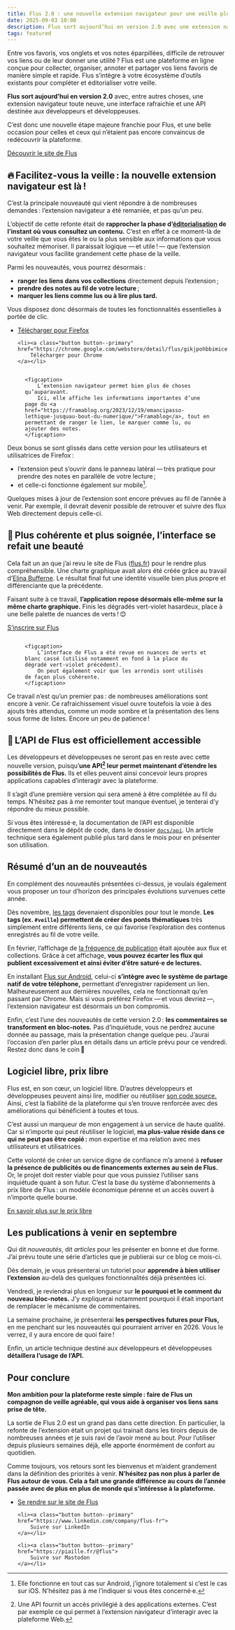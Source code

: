 ```yaml
---
title: Flus 2.0 : une nouvelle extension navigateur pour une veille plus efficace
date: 2025-09-03 10:00
description: Flus sort aujourd’hui en version 2.0 avec une extension navigateur toute neuve, une interface rafraichie et une API destinée aux développeurs et développeuses.
tags: featured
---
```


Entre vos favoris, vos onglets et vos notes éparpillées, difficile de retrouver vos liens ou de leur donner une utilité ? Flus est une plateforme en ligne conçue pour collecter, organiser, annoter et partager vos liens favoris de manière simple et rapide. Flus s’intègre à votre écosystème d’outils existants pour compléter et éditorialiser votre veille.

**Flus sort aujourd’hui en version 2.0** avec, entre autres choses, une extension navigateur toute neuve, une interface rafraichie et une <abbr>API</abbr> destinée aux développeurs et développeuses.

C’est donc une nouvelle étape majeure franchie pour Flus, et une belle occasion pour celles et ceux qui n’étaient pas encore convaincus de redécouvrir la plateforme.

<p class="text--center">
    <a class="button button--primary" href="https://flus.fr">
        Découvrir le site de Flus
    </a>
</p>

## 🔥 Facilitez-vous la veille : la nouvelle extension navigateur est là !

C’est la principale nouveauté qui vient répondre à de nombreuses demandes : l’extension navigateur a été remaniée, et pas qu’un peu.

L’objectif de cette refonte était de **rapprocher la phase d’[éditorialisation](editorialisation-de-contenus.html) de l’instant où vous consultez un contenu.**
C’est en effet à ce moment-là de votre veille que vous êtes le ou la plus sensible aux informations que vous souhaitez mémoriser.
Il paraissait logique — et utile ! — que l’extension navigateur vous facilite grandement cette phase de la veille.

Parmi les nouveautés, vous pourrez désormais :

- **ranger les liens dans vos collections** directement depuis l’extension ;
- **prendre des notes au fil de votre lecture** ;
- **marquer les liens comme lus ou à lire plus tard.**

Vous disposez donc désormais de toutes les fonctionnalités essentielles à portée de clic.

<ul class="list--nostyle flow text--center">
    <li><a class="button button--primary" href="https://addons.mozilla.org/fr/firefox/addon/flus/">
        Télécharger pour Firefox
    </a></li>

    <li><a class="button button--primary" href="https://chrome.google.com/webstore/detail/flus/gikjpohbbimicecbndkefebbpjobokjd">
        Télécharger pour Chrome
    </a></li>
</ul>

<figure class="panel panel--rounded panel--grey">
    <img class="illustration" src="images/flus-browser.webp" alt="">

    <figcaption>
        L’extension navigateur permet bien plus de choses qu’auparavant.
        Ici, elle affiche les informations importantes d’une page du <a href="https://framablog.org/2023/12/19/emancipasso-lethique-jusquau-bout-du-numerique/">Framablog</a>, tout en permettant de ranger le lien, le marquer comme lu, ou ajouter des notes.
    </figcaption>
</figure>

Deux bonus se sont glissés dans cette version pour les utilisateurs et utilisatrices de Firefox :

- l’extension peut s’ouvrir dans le panneau latéral — très pratique pour prendre des notes en parallèle de votre lecture ;
- et celle-ci fonctionne également sur mobile[^1].

[^1]: Elle fonctionne en tout cas sur Android, j’ignore totalement si c’est le cas sur iOS. N’hésitez pas à me l’indiquer si vous êtes concerné·e.

Quelques mises à jour de l’extension sont encore prévues au fil de l’année à venir.
Par exemple, il devrait devenir possible de retrouver et suivre des flux Web directement depuis celle-ci.

## 🎨 Plus cohérente et plus soignée, l’interface se refait une beauté

Cela fait un an que j’ai revu le site de Flus ([flus.fr](https://flus.fr)) pour le rendre plus compréhensible.
Une charte graphique avait alors été créée grâce au travail d’[Elina Bufferne](https://www.linkedin.com/in/elina-bufferne/).
Le résultat final fut une identité visuelle bien plus propre et différenciante que la précédente.

Faisant suite à ce travail, **l’application repose désormais elle-même sur la même charte graphique.**
Finis les dégradés vert-violet hasardeux, place à une belle palette de nuances de verts ! 😊

<p class="text--center">
    <a class="button button--primary" href="https://app.flus.fr/registration">
        S’inscrire sur Flus
    </a>
</p>

<figure class="panel panel--rounded panel--grey">
    <img class="illustration" src="images/flus.webp" alt="">

    <figcaption>
        L’interface de Flus a été revue en nuances de verts et blanc cassé (utilisé notamment en fond à la place du dégradé vert-violet précédent).
        On peut également voir que les arrondis sont utilisés de façon plus cohérente.
    </figcaption>
</figure>

Ce travail n’est qu’un premier pas : de nombreuses améliorations sont encore à venir.
Ce rafraichissement visuel ouvre toutefois la voie à des ajouts très attendus, comme un mode sombre et la présentation des liens sous forme de listes.
Encore un peu de patience !

## 🧩 L’<abbr>API</abbr> de Flus est officiellement accessible

Les développeurs et développeuses ne seront pas en reste avec cette nouvelle version, puisqu’**une <abbr>API</abbr>[^2] leur permet maintenant d’étendre les possibilités de Flus.**
Ils et elles peuvent ainsi concevoir leurs propres applications capables d’interagir avec la plateforme.

[^2]: Une <abbr>API</abbr> fournit un accès privilégié à des applications externes.
C’est par exemple ce qui permet à l’extension navigateur d’interagir avec la plateforme Web.

Il s’agit d’une première version qui sera amené à être complétée au fil du temps.
N’hésitez pas à me remonter tout manque éventuel, je tenterai d’y répondre du mieux possible.

Si vous êtes intéressé·e, la documentation de l’API est disponible directement dans le dépôt de code, dans le dossier [`docs/api`](https://github.com/flusio/Flus/blob/main/docs/api/README.md).
Un article technique sera également publié plus tard dans le mois pour en présenter son utilisation.

## Résumé d’un an de nouveautés

En complément des nouveautés présentées ci-dessus, je voulais également vous proposer un tour d’horizon des principales évolutions survenues cette année.

Dès novembre, [les tags](flus-un-point-un.html) devenaient disponibles pour tout le monde.
**Les tags (ex. `#veille`) permettent de créer des ponts thématiques** très simplement entre différents liens, ce qui favorise l’exploration des contenus enregistrés au fil de votre veille.

En février, l’affichage de [la fréquence de publication](frequence-de-publication.html) était ajoutée aux flux et collections.
Grâce à cet affichage, **vous pouvez écarter les flux qui publient excessivement et ainsi éviter d’être saturé·e de lectures.**

En installant [Flus sur Android](flus-mobile.html), celui-ci **s’intègre avec le système de partage natif de votre téléphone,** permettant d’enregistrer rapidement un lien.
Malheureusement aux dernières nouvelles, cela ne fonctionnait qu’en passant par Chrome.
Mais si vous préférez Firefox — et vous devriez —, l’extension navigateur est désormais un bon compromis.

Enfin, c’est l’une des nouveautés de cette version 2.0 : **les commentaires se transforment en bloc-notes.**
Pas d’inquiétude, vous ne perdrez aucune donnée au passage, mais la présentation change quelque peu.
J’aurai l’occasion d’en parler plus en détails dans un article prévu pour ce vendredi.
Restez donc dans le coin 👀

## Logiciel libre, prix libre

Flus est, en son cœur, un logiciel libre.
D’autres développeurs et développeuses peuvent ainsi lire, modifier ou réutiliser [son code source.](https://github.com/flusio/Flus)
Ainsi, c’est la fiabilité de la plateforme qui s’en trouve renforcée avec des améliorations qui bénéficient à toutes et tous.

C’est aussi un marqueur de mon engagement à un service de haute qualité.
Car si n’importe qui peut réutiliser le logiciel, **ma plus-value réside dans ce qui ne peut pas être copié :** mon expertise et ma relation avec mes utilisateurs et utilisatrices.

Cette volonté de créer un service digne de confiance m’a amené à **refuser la présence de publicités ou de financements externes au sein de Flus.**
Or, le projet doit rester viable pour que vous puissiez l’utiliser sans inquiétude quant à son futur.
C’est la base du système d’abonnements à prix libre de Flus : un modèle économique pérenne et un accès ouvert à n’importe quelle bourse.

<p class="text--center">
    <a class="button button--primary" href="https://flus.fr/tarifs">
        En savoir plus sur le prix libre
    </a>
</p>

## Les publications à venir en septembre

Qui dit _nouveautés_, dit _articles_ pour les présenter en bonne et due forme.
J’ai prévu toute une série d’articles que je publierai sur ce blog ce mois-ci.

Dès demain, je vous présenterai un tutoriel pour **apprendre à bien utiliser l’extension** au-delà des quelques fonctionnalités déjà présentées ici.

Vendredi, je reviendrai plus en longueur sur **le pourquoi et le comment du nouveau bloc-notes.**
J’y expliquerai notamment pourquoi il était important de remplacer le mécanisme de commentaires.

La semaine prochaine, je présenterai **les perspectives futures pour Flus,** en me penchant sur les nouveautés qui pourraient arriver en 2026.
Vous le verrez, il y aura encore de quoi faire !

Enfin, un article technique destiné aux développeurs et développeuses **détaillera l’usage de l’<abbr>API</abbr>.**

## Pour conclure

**Mon ambition pour la plateforme reste simple : faire de Flus un compagnon de veille agréable, qui vous aide à organiser vos liens sans prise de tête.**

La sortie de Flus 2.0 est un grand pas dans cette direction.
En particulier, la refonte de l’extension était un projet qui trainait dans les tiroirs depuis de nombreuses années et je suis ravi de l’avoir mené au bout.
Pour l’utiliser depuis plusieurs semaines déjà, elle apporte énormément de confort au quotidien.

Comme toujours, vos retours sont les bienvenus et m’aident grandement dans la définition des priorités à venir.
**N’hésitez pas non plus à parler de Flus autour de vous.
Cela a fait une grande différence au cours de l’année passée avec de plus en plus de monde qui s’intéresse à la plateforme.**

<ul class="list--nostyle flow text--center">
    <li><a class="button button--primary" href="https://flus.fr">
        Se rendre sur le site de Flus
    </a></li>

    <li><a class="button button--primary" href="https://www.linkedin.com/company/flus-fr">
        Suivre sur LinkedIn
    </a></li>

    <li><a class="button button--primary" href="https://piaille.fr/@flus">
        Suivre sur Mastodon
    </a></li>
</ul>
